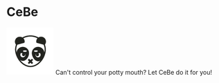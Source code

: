 # CeBe 
![CeBe Logo](https://github.com/conor-mcnally/CeBe/blob/main/CeBe_Logo_Even_Smaller.png)
Can't control your potty mouth? Let CeBe do it for you!
